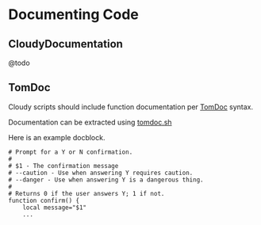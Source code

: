 <!--
id: documenting
tags: usage
-->

# Documenting Code

## CloudyDocumentation

@todo

## TomDoc

Cloudy scripts should include function documentation per [TomDoc](http://tomdoc.org) syntax.

Documentation can be extracted using [tomdoc.sh](https://github.com/tests-always-included/tomdoc.sh)

Here is an example docblock.

    # Prompt for a Y or N confirmation.
    #
    # $1 - The confirmation message
    # --caution - Use when answering Y requires caution.
    # --danger - Use when answering Y is a dangerous thing.
    #
    # Returns 0 if the user answers Y; 1 if not.
    function confirm() {
        local message="$1"
        ...
